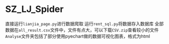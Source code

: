 # SZ_LJ_Spider

直接运行`lianjia_page.py`进行数据爬取
运行`rent_sql.py`将数据存入数据库
全部数据在`all_result.csv`文件中，文件有点大，可以下载`CSV.zip`查看较小的文件
`Analyse`文件夹包括了部分使用pyechart做的数据可视化图表，格式为html
